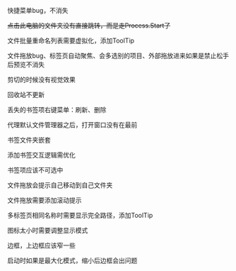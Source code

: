 快捷菜单bug，不消失

~~点击此电脑的文件夹没有直接跳转，而是走Process.Start了~~

文件批量重命名列表需要虚拟化，添加ToolTip

文件拖放bug、标签页自动聚焦、会多选别的项目、外部拖放进来如果是禁止松手后预览不消失

剪切的时候没有视觉效果

回收站不更新

丢失的书签项右键菜单：刷新、删除

代理默认文件管理器之后，打开窗口没有在最前

书签文件夹嵌套

添加书签交互逻辑需优化

书签项应该不可选中

文件拖放会提示自己移动到自己文件夹

文件拖放需要添加滚动提示

多标签页相同名称时需要显示完全路径，添加ToolTip

图标太小时需要调整显示模式

边框，上边框应该窄一些

启动时如果是最大化模式，缩小后边框会出问题
